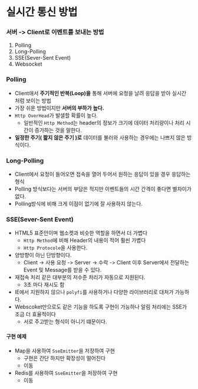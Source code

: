 # 실시간 통신 방법

### 서버 -> Client로 이벤트를 보내는 방법
  1. Polling
  2. Long-Polling
  3. SSE(Sever-Sent Event)
  4. Websocket

### Polling
- Client애서 **주기적인 반복(Loop)을** 통해 서버에 요청을 날려 응답을 받아 실시간 처럼 보이는 방법
- 가장 쉬운 방법이지만 **서버의 부하가 높다.**
- `Http OverHead`가 발샐할 확률이 높다.
  - 일반적인 `Http Method`는 header의 정보가 크기에 데이터 처리량이나 처리 시간이 증가하는 것을 말한다.
- **일정한 주기( 짧지 않은 주기 )로** 데이터를 불러와 사용하는 경우에는 나쁘지 않은 방식이다.

### Long-Polling
- Client에서 요청이 들어오면 접속을 열어 두어서 원하는 응답이 있을 경우 응답하는 형식
- Polling 방식보다는 서버의 부담은 적지만 이벤트들의 시간 간격이 좋다면 별차이가 없다.
- Polling방식에 비해 크게 이점이 없기에 잘 사용하지 않는다.

### SSE(Sever-Sent Event)
- HTML5 표준안이며 웹소켓과 비슷한 역할을 하면서 더 가볍다
  - `Http Method`에 비해 Header의 내용이 적어 훨씬 가볍다
  - `Http Protocole`을 사용한다.
- 양방향이 아닌 단방향이다.
  - Client -> 사용 요청 -> Server -> 수락 -> Client  이후 Server에서 전달하는 Event 및 Message를 받을 수 있다.
- 재접속 처리 같은 대부분의 저수준 처리가 자동으로 지원된다.
  - 3초 마다 재시도 함
- IE에서 지원하지 않으나 `polyfi`를 사용하거나 다양한 라이브러리로 대처가 가능하다.
- Webscoket만으로도 같은 기능을 하도록 구현이 가능하나 알림 처리에는 SSE가 조금 더 효율적이다
  - 서로 주고받는 형식이 아니기 떄문이다.

#### 구현 예제
- Map을 사용하여 `SseEmitter`을 저장하여 구현
  - 구현은 간단 하지만 확장성이 떨어진다
  - 이동
- Redis를 사용하여 `SseEmitter`을 저장하여 구현
  - 이동



